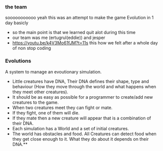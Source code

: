 ### the team
sooooooooooo yeah this was an attempt to make the game Evolution in 1 day basicly
* so the main point is that we learned quit alot during this time
* our team was me (ertugrul(eddie)) and jesper
* https://youtu.be/k4V3Mo61fJM?t=11s this how we felt after a whole day of non stop coding

### Evolutions
A system to manage an evoutionary simulation.
* Little creatures have DNA, Their DNA defines their shape, type and behaviour (How they move through the world and what happens when they meet other creatures).
* It should be as easy as possible for a programmer to create/add new creatures to the game.
* When two creatures meet they can fight or mate.
* If they fight, one of them will die.
* If they mate then a new creature will appear that is a combination of their DNA.
* Each simulation has a World and a set of initial creatures.
* The world has obstacles and food. All Creatures can detect food when they get close enough to it. What they do about it depends on their DNA.**

